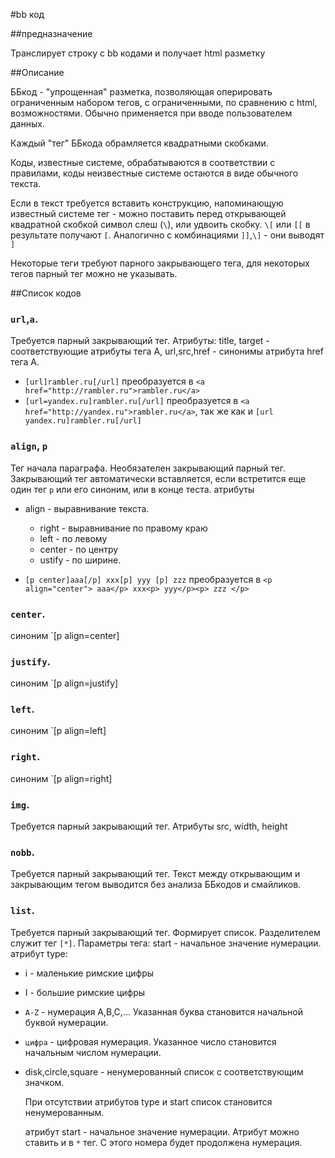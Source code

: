 #bb код

##предназначение

Транслирует строку с bb кодами и получает html разметку

##Описание

ББкод - "упрощенная"  разметка, позволяющая оперировать ограниченным набором тегов, с ограниченными, по сравнению с html, возможностями. Обычно применяется при вводе пользователем данных.

Каждый "тег" ББкода обрамляется квадратными скобками.

Коды, известные системе, обрабатываются в соответствии с правилами, коды неизвестные системе остаются в виде обычного текста.

Если в текст требуется вставить конструкцию, напоминающую известный системе тег - можно поставить перед открывающей квадратной скобкой символ слеш (`\`), или удвоить скобку.  `\[` или `[[` в результате получают `[`. Аналогично с комбинациями `]]`,`\]` - они выводят `]`

Некоторые теги требуют парного закрывающего тега, для некоторых тегов парный тег можно не указывать.

##Список кодов

### `url`,`a`.
Требуется парный закрывающий тег. Атрибуты: title, target - соответствующие атрибуты тега А, url,src,href - синонимы атрибута href тега А.

- `[url]rambler.ru[/url]` преобразуется в `<a href="http://rambler.ru">rambler.ru</a>`
- `[url=yandex.ru]rambler.ru[/url]` преобразуется в `<a href="http://yandex.ru">rambler.ru</a>`, так же как и `[url yandex.ru]rambler.ru[/url]`

### `align`, `p`
Тег начала параграфа. Необязателен закрывающий парный тег. Закрывающий тег автоматически вставляется, если встретится еще один тег `p` или его синоним, или в конце теста.
атрибуты

 - align - выравнивание текста.
    - right - выравнивание по правому краю
    - left - по левому
    - center - по центру
    - ustify - по ширине.

- `[p center]aaa[/p] xxx[p] yyy [p] zzz` преобразуется в `<p align="center"> aaa</p> xxx<p> yyy</p><p> zzz </p>`

### `center`.

синоним `[p align=center]

### `justify`.

синоним `[p align=justify]

### `left`.

синоним `[p align=left]

### `right`.

синоним `[p align=right]

### `img`.
Требуется парный закрывающий тег. Атрибуты src, width, height

### `nobb`.
Требуется парный закрывающий тег. Текст между открывающим и закрывающим тегом выводится без анализа ББкодов и смайликов.

### `list`.
Требуется парный закрывающий тег. Формирует список. Разделителем служит тег `[*]`. Параметры тега: start - начальное значение нумерации.
атрибут type:

- i - маленькие римские цифры
- I - большие римские цифры
- `A-Z` - нумерация A,B,C,... Указанная буква становится начальной буквой нумерации.
- `цифра` - цифровая нумерация. Указанное число становится начальным числом нумерации.
- disk,circle,square - ненумерованный список с соответствующим значком.

    При отсутствии атрибутов type и start список становится ненумерованным.

    атрибут start - начальное значение нумерации. Атрибут можно ставить и в `*` тег. С этого номера будет продолжена нумерация.